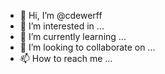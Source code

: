- 👋 Hi, I’m @cdewerff
- 👀 I’m interested in ...
- 🌱 I’m currently learning ...
- 💞️ I’m looking to collaborate on ...
- 📫 How to reach me ...

<!---
cdewerff/cdewerff is a ✨ special ✨ repository because its `README.md` (this file) appears on your GitHub profile.
You can click the Preview link to take a look at your changes.
--->

